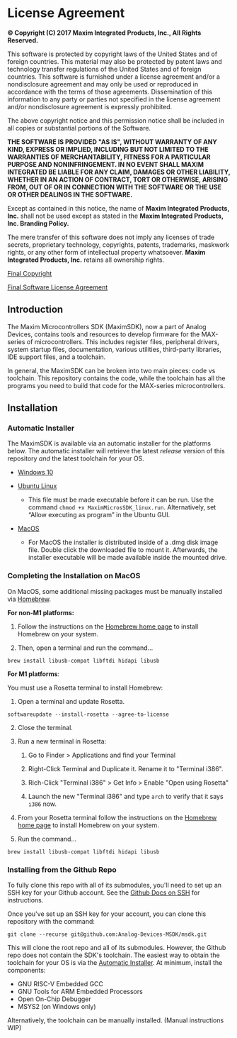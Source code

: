 License Agreement
=====================

**© Copyright (C) 2017 Maxim Integrated Products, Inc., All Rights Reserved.**

This software is protected by copyright laws of the United States and
of foreign countries. This material may also be protected by patent laws
and technology transfer regulations of the United States and of foreign
countries. This software is furnished under a license agreement and/or a
nondisclosure agreement and may only be used or reproduced in accordance
with the terms of those agreements. Dissemination of this information to
any party or parties not specified in the license agreement and/or 
nondisclosure agreement is expressly prohibited.

The above copyright notice and this permission notice shall be included
in all copies or substantial portions of the Software.

**THE SOFTWARE IS PROVIDED "AS IS", WITHOUT WARRANTY OF ANY KIND, EXPRESS
OR IMPLIED, INCLUDING BUT NOT LIMITED TO THE WARRANTIES OF
MERCHANTABILITY, FITNESS FOR A PARTICULAR PURPOSE AND NONINFRINGEMENT.
IN NO EVENT SHALL MAXIM INTEGRATED BE LIABLE FOR ANY CLAIM, DAMAGES
OR OTHER LIABILITY, WHETHER IN AN ACTION OF CONTRACT, TORT OR OTHERWISE,
ARISING FROM, OUT OF OR IN CONNECTION WITH THE SOFTWARE OR THE USE OR
OTHER DEALINGS IN THE SOFTWARE.**

Except as contained in this notice, the name of **Maxim Integrated Products, Inc.** 
shall not be used except as stated in the **Maxim Integrated Products, Inc. Branding Policy.**

The mere transfer of this software does not imply any licenses
of trade secrets, proprietary technology, copyrights, patents,
trademarks, maskwork rights, or any other form of intellectual
property whatsoever. **Maxim Integrated Products, Inc.** retains all 
ownership rights.

[Final Copyright](https://www.maximintegrated.com/en/aboutus/legal/copyrights/default-copyright.html "Final Copyright")

[Final Software License Agreement](https://www.maximintegrated.com/en/aboutus/legal/sla/no-distribute.html "Final SLA")

## Introduction

The Maxim Microcontrollers SDK (MaximSDK), now a part of Analog Devices, contains tools and resources to develop firmware for the MAX-series of microcontrollers.  This includes register files, peripheral drivers, system startup files, documentation, various utilities, third-party libraries, IDE support files, and a toolchain.

In general, the MaximSDK can be broken into two main pieces:  code vs toolchain.  This repository contains the code, while the toolchain has all the programs you need to build that code for the MAX-series microcontrollers.

## Installation

### Automatic Installer

The MaximSDK is available via an automatic installer for the platforms below.  The automatic installer will retrieve the latest _release_ version of this repository _and_ the latest toolchain for your OS.

* [Windows 10](https://www.maximintegrated.com/en/design/software-description.html/swpart=SFW0010820A)

* [Ubuntu Linux](https://www.maximintegrated.com/en/design/software-description.html/swpart=SFW0018720A)

    * This file must be made executable before it can be run. Use the command `chmod +x MaximMicrosSDK_linux.run`. Alternatively, set “Allow executing as program” in the Ubuntu GUI.

* [MacOS](https://www.maximintegrated.com/en/design/software-description.html/swpart=SFW0018610A)

    * For MacOS the installer is distributed inside of a .dmg disk image file. Double click the downloaded file to mount it. Afterwards, the installer executable will be made available inside the mounted drive.


### Completing the Installation on MacOS

On MacOS, some additional missing packages must be manually installed via [Homebrew](https://brew.sh/).

**For non-M1 platforms:**

1. Follow the instructions on the [Homebrew home page](https://brew.sh/) to install Homebrew on your system.

2. Then, open a terminal and run the command...

```shell
brew install libusb-compat libftdi hidapi libusb
```


**For M1 platforms**:

You must use a Rosetta terminal to install Homebrew:

1. Open a terminal and update Rosetta.

```shell
softwareupdate --install-rosetta --agree-to-license
```

2. Close the terminal.

3. Run a new terminal in Rosetta:

    1. Go to Finder > Applications and find your Terminal

    2. Right-Click Terminal and Duplicate it.  Rename it to "Terminal i386".

    3. Rich-Click "Terminal i386" > Get Info > Enable "Open using Rosetta"

    4. Launch the new "Terminal i386" and type `arch` to verify that it says `i386` now.

4. From your Rosetta terminal follow the instructions on the [Homebrew home page](https://brew.sh/) to install Homebrew on your system.

5. Run the command...

```shell
brew install libusb-compat libftdi hidapi libusb
```

### Installing from the Github Repo

To fully clone this repo with all of its submodules, you'll need to set up an SSH key for your Github account.  See the [Github Docs on SSH](https://docs.github.com/en/authentication/connecting-to-github-with-ssh) for instructions.

Once you've set up an SSH key for your account, you can clone this repository with the command:

```shell
git clone --recurse git@github.com:Analog-Devices-MSDK/msdk.git
```

This will clone the root repo and all of its submodules.  However, the Github repo does not contain the SDK's toolchain.  The easiest way to obtain the toolchain for your OS is via the [Automatic Installer](#automatic-installer).  At minimum, install the components:
* GNU RISC-V Embedded GCC
* GNU Tools for ARM Embedded Processors
* Open On-Chip Debugger
* MSYS2 (on Windows only)

Alternatively, the toolchain can be manually installed.  (Manual instructions WIP)